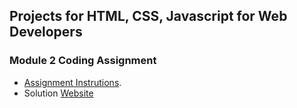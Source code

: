 ## Projects for HTML, CSS, Javascript for Web Developers

### Module 2 Coding Assignment
- [Assignment Instrutions](https://github.com/jhu-ep-coursera/fullstack-course4/blob/master/assignments/assignment2/Assignment-2.md).
- Solution [Website](/module2-solution/index.html)


